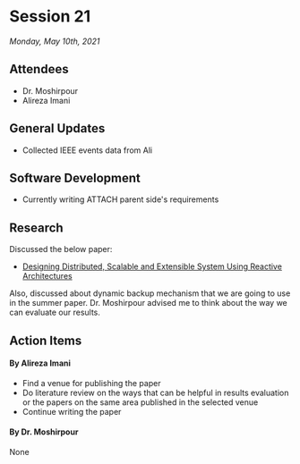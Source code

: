 # Session 21
*Monday, May 10th, 2021*

## Attendees

- Dr. Moshirpour
- Alireza Imani

## General Updates

- Collected IEEE events data from Ali

## Software Development

- Currently writing ATTACH parent side's requirements

## Research

Discussed the below paper:

- [Designing Distributed, Scalable and Extensible System Using Reactive Architectures](../Research%20Notes/../Research%20Notes/Designing%20Distributed,%20Scalable%20and%20Extensible%20System%20Using%20Reactive%20Architectures.md)


Also, discussed about dynamic backup mechanism that we are going to use in the summer paper. Dr. Moshirpour advised me to think about the way we can evaluate our results.

## Action Items

#### By Alireza Imani

- Find a venue for publishing the paper
- Do literature review on the ways that can be helpful in results evaluation or the papers on the same area published in the selected venue
- Continue writing the paper

#### By Dr. Moshirpour
None

